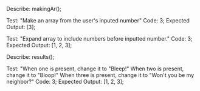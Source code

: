 Describe: makingAr();

Test: "Make an array from the user's inputed number"
Code: 3;
Expected Output: [3];

Test: "Expand array to include numbers before inputted number."
Code: 3;
Expected Output: [1, 2, 3];

Describe: results();

Test: "When one is present, change it to "Bleep!" When two is present, change it to "Bloop!" When three is present, change it to "Won't you be my neighbor?"
Code: 3;
Expected Output: [1, 2, 3];

